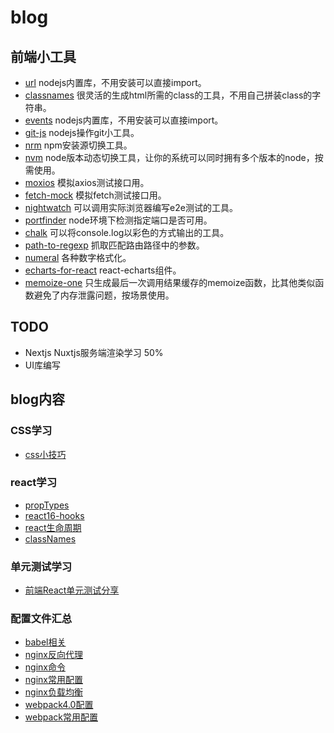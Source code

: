 # blog


## 前端小工具

* [url](https://npm.taobao.org/package/url) nodejs内置库，不用安装可以直接import。
* [classnames](https://npm.taobao.org/package/classnames) 很灵活的生成html所需的class的工具，不用自己拼装class的字符串。
* [events](https://nodejs.org/api/events.html) nodejs内置库，不用安装可以直接import。
* [git-js](https://github.com/steveukx/git-js) nodejs操作git小工具。
* [nrm](https://npm.taobao.org/package/nrm) npm安装源切换工具。
* [nvm](https://github.com/creationix/nvm) node版本动态切换工具，让你的系统可以同时拥有多个版本的node，按需使用。
* [moxios](https://npm.taobao.org/package/moxios) 模拟axios测试接口用。
* [fetch-mock](https://npm.taobao.org/package/fetch-mock) 模拟fetch测试接口用。
* [nightwatch](https://npm.taobao.org/package/nightwatch) 可以调用实际浏览器编写e2e测试的工具。
* [portfinder](https://npm.taobao.org/package/portfinder) node环境下检测指定端口是否可用。
* [chalk](https://npm.taobao.org/package/chalk) 可以将console.log以彩色的方式输出的工具。
* [path-to-regexp](https://npm.taobao.org/package/path-to-regexp) 抓取匹配路由路径中的参数。
* [numeral](http://numeraljs.com/) 各种数字格式化。
* [echarts-for-react](https://github.com/hustcc/echarts-for-react) react-echarts组件。
* [memoize-one](https://npm.taobao.org/package/memoize-one) 只生成最后一次调用结果缓存的memoize函数，比其他类似函数避免了内存泄露问题，按场景使用。

## TODO

  * Nextjs Nuxtjs服务端渲染学习 50%
  * UI库编写

## blog内容

### CSS学习

 * [css小技巧](https://github.com/yshysh123/blog/blob/master/Css%E5%AD%A6%E4%B9%A0%E6%B1%87%E6%80%BB/css%E5%B0%8F%E6%8A%80%E5%B7%A7)

### react学习

 * [propTypes](https://github.com/yshysh123/blog/blob/master/React%E5%AD%A6%E4%B9%A0%E6%B1%87%E6%80%BB/propTypes.md)
 * [react16-hooks](https://github.com/yshysh123/blog/blob/master/React%E5%AD%A6%E4%B9%A0%E6%B1%87%E6%80%BB/react16-hooks.md)
 * [react生命周期](https://github.com/yshysh123/blog/blob/master/React%E5%AD%A6%E4%B9%A0%E6%B1%87%E6%80%BB/react%E7%94%9F%E5%91%BD%E5%91%A8%E6%9C%9F.md)
 * [classNames](https://github.com/yshysh123/blog/blob/master/React%E5%AD%A6%E4%B9%A0%E6%B1%87%E6%80%BB/classnames.md)

### 单元测试学习
 * [前端React单元测试分享](https://github.com/yshysh123/blog/blob/master/%E5%89%8D%E7%AB%AF%E6%B5%8B%E8%AF%95%E6%B1%87%E6%80%BB/%E5%89%8D%E7%AB%AFReact%E5%8D%95%E5%85%83%E6%B5%8B%E8%AF%95%E5%88%86%E4%BA%AB.md)

### 配置文件汇总 

 * [babel相关](https://github.com/yshysh123/blog/blob/master/%E9%85%8D%E7%BD%AE%E6%96%87%E4%BB%B6%E6%B1%87%E6%80%BB/babel%E7%9B%B8%E5%85%B3.md)
 * [nginx反向代理](https://github.com/yshysh123/blog/blob/master/%E9%85%8D%E7%BD%AE%E6%96%87%E4%BB%B6%E6%B1%87%E6%80%BB/nginx%E5%8F%8D%E5%90%91%E4%BB%A3%E7%90%86.md)
 * [nginx命令](https://github.com/yshysh123/blog/blob/master/%E9%85%8D%E7%BD%AE%E6%96%87%E4%BB%B6%E6%B1%87%E6%80%BB/nginx%E5%91%BD%E4%BB%A4.md)
 * [nginx常用配置](https://github.com/yshysh123/blog/blob/master/%E9%85%8D%E7%BD%AE%E6%96%87%E4%BB%B6%E6%B1%87%E6%80%BB/nginx%E5%B8%B8%E7%94%A8%E9%85%8D%E7%BD%AE)
 * [nginx负载均衡](https://github.com/yshysh123/blog/blob/master/%E9%85%8D%E7%BD%AE%E6%96%87%E4%BB%B6%E6%B1%87%E6%80%BB/nginx%E8%B4%9F%E8%BD%BD%E5%9D%87%E8%A1%A1.md)
 * [webpack4.0配置](https://github.com/yshysh123/blog/blob/master/%E9%85%8D%E7%BD%AE%E6%96%87%E4%BB%B6%E6%B1%87%E6%80%BB/webpack4.0%E9%85%8D%E7%BD%AE.md)
 * [webpack常用配置](https://github.com/yshysh123/blog/blob/master/%E9%85%8D%E7%BD%AE%E6%96%87%E4%BB%B6%E6%B1%87%E6%80%BB/webpack%E5%B8%B8%E7%94%A8%E9%85%8D%E7%BD%AE)
